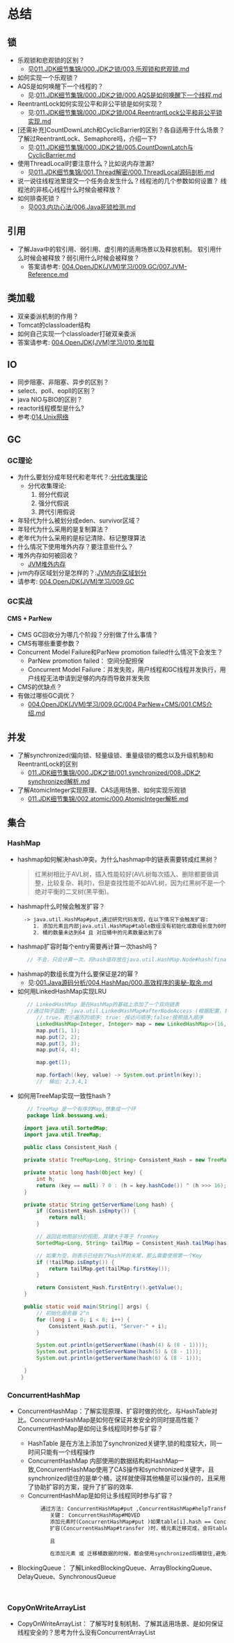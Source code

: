 # 总结
## 锁
+ 乐观锁和悲观锁的区别？
  - 见[011.JDK细节集锦/000.JDK之锁/003.乐观锁和悲观锁.md](../011.JDK细节集锦/000.JDK之锁/003.乐观锁和悲观锁.md)
+ 如何实现一个乐观锁？
+ AQS是如何唤醒下一个线程的？
    - 见:[011.JDK细节集锦/000.JDK之锁/000.AQS是如何唤醒下一个线程.md](../011.JDK细节集锦/000.JDK之锁/000.AQS是如何唤醒下一个线程.md)
+ ReentrantLock如何实现公平和非公平锁是如何实现？
    - 见:[011.JDK细节集锦/000.JDK之锁/004.ReentrantLock公平和非公平锁实现.md](../011.JDK细节集锦/000.JDK之锁/004.ReentrantLock公平和非公平锁实现.md)
+ [还需补充]CountDownLatch和CyclicBarrier的区别？各自适用于什么场景？了解过ReentrantLock、Semaphore吗，介绍一下?
    - 见:[011.JDK细节集锦/000.JDK之锁/005.CountDownLatch与CyclicBarrier.md](../011.JDK细节集锦/000.JDK之锁/005.CountDownLatch与CyclicBarrier.md)
+ 使用ThreadLocal时要注意什么？比如说内存泄漏?
    - 见[011.JDK细节集锦/001.Thread解密/000.ThreadLocal源码剖析.md](../011.JDK细节集锦/001.Thread解密/000.ThreadLocal源码剖析.md)
+ 说一说往线程池里提交一个任务会发生什么？线程池的几个参数如何设置？ 线程池的非核心线程什么时候会被释放？
+ 如何排查死锁？
   - 见[003.内功心法/006.Java死锁检测.md](../003.内功心法/006.Java死锁检测.md)

## 引用
+ 了解Java中的软引用、弱引用、虚引用的适用场景以及释放机制。 软引用什么时候会被释放？弱引用什么时候会被释放？
   - 答案请参考: [004.OpenJDK(JVM)学习/009.GC/007.JVM-Reference.md](../004.OpenJDK(JVM)学习/009.GC/007.JVM-Reference.md)

## 类加载
+ 双亲委派机制的作用？
+ Tomcat的classloader结构
+ 如何自己实现一个classloader打破双亲委派
+ 答案请参考: [004.OpenJDK(JVM)学习/010.类加载](../004.OpenJDK(JVM)学习/010.类加载)

## IO
+ 同步阻塞、非阻塞、异步的区别？
+ select、poll、eopll的区别？
+ java NIO与BIO的区别？
+ reactor线程模型是什么?
+ 参考:[014.Unix网络](../014.Unix网络)

## GC
### GC理论
+ 为什么要划分成年轻代和老年代？:[分代收集理论](../004.OpenJDK(JVM)学习/009.GC/README.md)
  - 分代收集理论: 
     1. 弱分代假说
     2. 强分代假说
     3. 跨代引用假说
+ 年轻代为什么被划分成eden、survivor区域？
+ 年轻代为什么采用的是复制算法？
+ 老年代为什么采用的是标记清除、标记整理算法
+ 什么情况下使用堆外内存？要注意些什么？ 
+ 堆外内存如何被回收？
   - [JVM堆外内存](../004.OpenJDK(JVM)学习/009.GC/017.JVM堆外内存.md)
+ jvm内存区域划分是怎样的？:[JVM内存区域划分](../004.OpenJDK(JVM)学习/009.GC/016.JVM内存区域划分.md)
+ 请参考: [004.OpenJDK(JVM)学习/009.GC](../004.OpenJDK(JVM)学习/009.GC)
### GC实战
#### CMS + ParNew
+ CMS GC回收分为哪几个阶段？分别做了什么事情？
+ CMS有哪些重要参数？
+ Concurrent Model Failure和ParNew promotion failed什么情况下会发生？
  - ParNew promotion failed： 空间分配担保 
  - Concurrent Model Failure：并发失败，用户线程和GC线程并发执行，用户线程无法申请到足够的内存而导致并发失败
+ CMS的优缺点？
+ 有做过哪些GC调优？
  - [004.OpenJDK(JVM)学习/009.GC/004.ParNew+CMS/001.CMS介绍.md](../004.OpenJDK(JVM)学习/009.GC/004.ParNew+CMS/001.CMS介绍.md)


## 并发
+ 了解synchronized(偏向锁、轻量级锁、重量级锁的概念以及升级机制)和ReentrantLock的区别
   - [011.JDK细节集锦/000.JDK之锁/001.synchronized/008.JDK之synchronized解析.md](../011.JDK细节集锦/000.JDK之锁/001.synchronized/008.JDK之synchronized解析.md)
+ 了解AtomicInteger实现原理、CAS适用场景、如何实现乐观锁
   - [011.JDK细节集锦/002.atomic/000.AtomicInteger解析.md](../011.JDK细节集锦/002.atomic/000.AtomicInteger解析.md)
## 集合
### HashMap
+ hashmap如何解决hash冲突，为什么hashmap中的链表需要转成红黑树？
  > 红黑树相比于AVL树，插入性能较好(AVL树每次插入、删除都要做调整，比较复杂、耗时)，但是查找性能不如AVL树，因为红黑树不是一个绝对平衡的二叉树(黑平衡)。
+ hashmap什么时候会触发扩容？
  ```txt
    -> java.util.HashMap#put,通过研究代码发现，在以下情况下会触发扩容:
       1. 添加元素且内部java.util.HashMap#table数组没有初始化或数组长度为0时
       2. 桶的数量未达到64 且 对应桶中的元素数量达到了8
  ```
+ hashmap扩容时每个entry需要再计算一次hash吗？
  ```java
     // 不会，只会计算一次，将hash值存放在java.util.HashMap.Node#hash(final修饰)中，后续使用计算好的hash值
  ```
+ hashmap的数组长度为什么要保证是2的幂？
  - 见:[001.Java源码分析/004.HashMap/000.高效程序的奥秘-取余.md](../001.Java源码分析/004.HashMap/000.高效程序的奥秘-取余.md)
+ 如何用LinkedHashMap实现LRU
  ```java
     // LinkedHashMap 是在HashMap的基础上添加了一个双向链表
     //通过钩子函数: java.util.LinkedHashMap#afterNodeAccess (根据配置，将最近访问的元素放到队列尾部),因此可以来实现LRU,测试代码如下:
        // true，表示遍历的顺序: true: 按访问顺序;false:按照插入顺序
        LinkedHashMap<Integer, Integer> map = new LinkedHashMap<>(16, 0.75f, true);
        map.put(1, 1);
        map.put(2, 2);
        map.put(3, 3);
        map.put(4, 4);

        map.get(1);

        map.forEach((key, value) -> System.out.println(key));
        //  输出: 2,3,4,1

  ```
+ 如何用TreeMap实现一致性hash？
  ```java
     // TreeMap 是一个有序的Map,想象成一个环
     package link.bosswang.wei;

    import java.util.SortedMap;
    import java.util.TreeMap;
    
    public class Consistent_Hash {

    private static TreeMap<Long, String> Consistent_Hash = new TreeMap<>();

    private static long hash(Object key) {
        int h;
        return (key == null) ? 0 : (h = key.hashCode()) ^ (h >>> 16);
    }

    private static String getServerName(Long hash) {
        if (Consistent_Hash.isEmpty()) {
            return null;
        }

        // 返回此地图部分的视图，其键大于等于 fromKey
        SortedMap<Long, String> tailMap = Consistent_Hash.tailMap(hash);

        // 如果为空，则表示已经到了Hash环的末尾，那么需要使用第一个Key
        if (!tailMap.isEmpty()) {
            return tailMap.get(tailMap.firstKey());
        }

        return Consistent_Hash.firstEntry().getValue();
    }

    public static void main(String[] args) {
        // 初始化服务器 2^n
        for (long i = 0; i < 8; i++) {
            Consistent_Hash.put(i, "Server-" + i);
        }

        System.out.println(getServerName((hash(4) & (8 - 1))));
        System.out.println(getServerName(hash(5) & (8 - 1)));
        System.out.println(getServerName(hash(6) & (8 - 1)));

    }
   }
  ```


### ConcurrentHashMap
+ ConcurrentHashMap：了解实现原理、扩容时做的优化、与HashTable对比。ConcurrentHashMap是如何在保证并发安全的同时提高性能？ ConcurrentHashMap是如何让多线程同时参与扩容？
    - HashTable 是在方法上添加了synchronized关键字,锁的粒度较大，同一时间只能有一个线程操作
    - ConcurrentHashMap 内部使用的数据结构和HashMap一致,ConcurrentHashMap使用了CAS操作和synchronized关键字，且synchronized锁住的是单个桶，这样就使得其他桶是可以操作的，且采用了协助扩容的方案，提升了扩容的效率.
    - ConcurrentHashMap是如何让多线程同时参与扩容？
        ```txt
            通过方法: ConcurrentHashMap#put ,ConcurrentHashMap#helpTransfer,ConcurrentHashMap#transfer 方法可知。
               关键： ConcurrentHashMap#MOVED 
               添加元素时(ConcurrentHashMap#put )如果table[i].hash == ConcurrentHashMap#MOVED , 说明Map正在扩容，且当前桶已经扩容完成了，如果需要往这个桶中添加元素，得先协助扩容。
               扩容(ConcurrentHashMap#transfer )时，桶元素迁移完成，会将table(新)[i]置为ConcurrentHashMap.ForwardingNode(.hash 为MOVED),然后再迁移其他桶
               
               且

               在添加元素 或 迁移桶数据的时候，都会使用synchronized将桶锁住,避免发生线程不安全事故
        ```

+ BlockingQueue： 了解LinkedBlockingQueue、ArrayBlockingQueue、DelayQueue、SynchronousQueue 
  ```txt
     
  ```

### CopyOnWriteArrayList
+ CopyOnWriteArrayList： 了解写时复制机制、了解其适用场景、是如何保证线程安全的？思考为什么没有ConcurrentArrayList